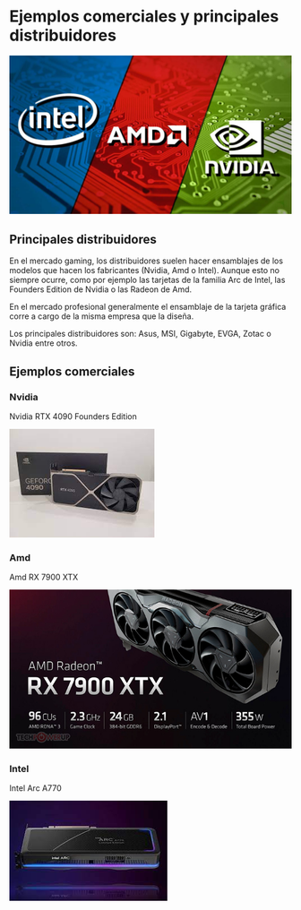 # Ejemplos comerciales y principales distribuidores
![intelNvidiaAmd](/Imagenes/intelNvidiaAmd.jpg)

## Principales distribuidores

En el mercado gaming, los distribuidores suelen hacer ensamblajes de los modelos que hacen los fabricantes (Nvidia, Amd o Intel). Aunque esto no siempre ocurre, como por ejemplo las tarjetas de la familia Arc de Intel, las Founders Edition de Nvidia o las Radeon de Amd.

En el mercado profesional generalmente el ensamblaje de la tarjeta gráfica corre a cargo de la misma empresa que la diseña.

Los principales distribuidores son: Asus, MSI, Gigabyte, EVGA, Zotac o Nvidia entre otros.

## Ejemplos comerciales

### Nvidia

Nvidia RTX 4090 Founders Edition

![4090](/Imagenes/4090.jpg)

### Amd

Amd RX 7900 XTX

![7900](/Imagenes/7900.jpg)

### Intel

Intel Arc A770

![A770](/Imagenes/A770.jpg)
